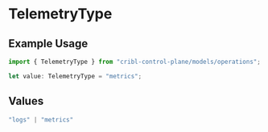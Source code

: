 # TelemetryType

## Example Usage

```typescript
import { TelemetryType } from "cribl-control-plane/models/operations";

let value: TelemetryType = "metrics";
```

## Values

```typescript
"logs" | "metrics"
```